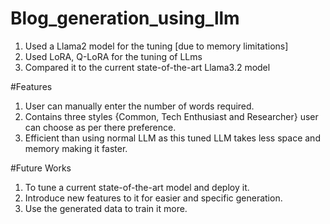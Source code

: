 # Blog_generation_using_llm
 1. Used a Llama2 model for the tuning [due to memory limitations]
 2. Used LoRA, Q-LoRA for the tuning of LLms
 3. Compared it to the current state-of-the-art Llama3.2 model

#Features
 1. User can manually enter the number of words required.
 2. Contains three styles {Common, Tech Enthusiast and Researcher} user can choose as per there preference.
 3. Efficient than using normal LLM as this tuned LLM takes less space and memory making it faster.

#Future Works
 1. To tune a current state-of-the-art model and deploy it.
 2. Introduce new features to it for easier and specific generation.
 3.  Use the generated data to train it more.
